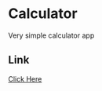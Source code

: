 # Calculator
Very simple calculator app

## Link
[Click Here](https://hanjun1.github.io/calculator/)
